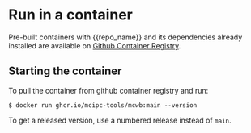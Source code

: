 # Run in a container

Pre-built containers with {\{repo_name}} and its dependencies already
installed are available on [Github Container Registry](https://ghcr.io/mcipc-tools/mcwb).

## Starting the container

To pull the container from github container registry and run:

```
$ docker run ghcr.io/mcipc-tools/mcwb:main --version
```

To get a released version, use a numbered release instead of `main`.
